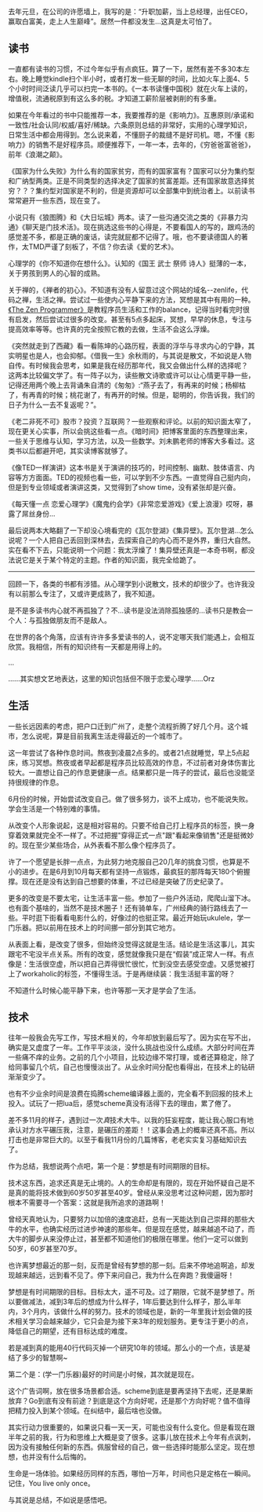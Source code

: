 去年元旦，在公司的许愿墙上，我写的是：“升职加薪，当上总经理，出任CEO，赢取白富美，走上人生巅峰”。居然一件都没发生...这真是太可怕了。

## 读书

一直都有读书的习惯，不过今年似乎有点疯狂。算了一下，居然有差不多30本左右。晚上睡觉kindle扫个半小时，或者打发一些无聊的时间，比如火车上面4、5个小时时间泛读几乎可以扫完一本书的。《一本书读懂中国税》就在火车上读的，增值税，流通税原到有这么多的税。才知道工薪阶层被剥削的有多重。

如果在今年看过的书中只能推荐一本，我要推荐的是《影响力》。互惠原则/承诺和一致性/社会认同/权威/喜好/稀缺。六条原则总结的非常好，实用的心理学知识，日常生活中都会用得到。怎么说来着，不懂厨子的裁缝不是好司机。嗯，不懂《影响力》的销售不是好程序员。顺便推荐下，一年一本，去年的，《穷爸爸富爸爸》，前年《浪潮之颠》。

《国家为什么失败》为什么有的国家贫穷，而有的国家富有？国家可以分为集约型和广纳型两类。正是不同类型的选择决定了国家的贫富差距。还有国家故意选择贫穷？？？集约型对国家是不利的，但是资源却可以全部集中到统治者上。以前读书常常避开一些东西，现在变了。

小说只有《狼图腾》和《大日坛城》两本。读了一些沟通交流之类的《非暴力沟通》《聊天是门技术活》。现在挑选这些书的心得是，不要看国人的写的，跟鸡汤的感觉差不多，都是正确的废话，读完就屁都不记得了。哦，也不要读德国人的著作，太TMD严谨了刻板了，不信？你去读《爱的艺术》。

心理学的《你不知道你在想什么》。认知的《国王 武士 祭师 诗人》挺薄的一本，关于男孩到男人的心智的成熟。

关于禅的，《禅者的初心》。不知道有没有人留意过这个网站的域名--zenlife，代码之禅，生活之禅。尝试过一些使内心平静下来的方法，冥想是其中有用的一种。[《The Zen Programmer》](http://www.zenprogrammer.org/)是教程序员生活和工作的balance，记得当时看完时很有启发，然后尝试过很多的改变。甚至有5点多起床，冥想，早早的休息，专注与提高效率等等。也许真的完全按照它教的去做，生活不会这么浮燥。

《突然就走到了西藏》看一看陈坤的心路历程，表面的浮华与寻求内心的宁静，其实明星也是人，也会抑郁。《借我一生》余秋雨的，与其说是散文，不如说是人物自传。有时候我会思考，如果是我在经历那年代，我又会做出什么样的选择呢？
这两本比较偏文学了。有一阵子以为，读些散文诗歌或许可以让心情更平静一些，记得还用两个晚上去背诵朱自清的《匆匆》:“燕子去了，有再来的时候；杨柳枯了，有再青的时候；桃花谢了，有再开的时候。但是，聪明的，你告诉我，我们的日子为什么一去不复返呢？”。

《老二非死不可》股市？投资？互联网？一些观察和评论。以前的知识面太窄了，现在更关心实事，所以会挑这些看一点。《暗时间》把博客里面的东西整理出来，一些关于思维与认知，学习方法，以及一些数学。刘未鹏老师的博客大多看过。这类书以后都避开吧，其实读博客就够了。

《像TED一样演讲》这本书是关于演讲的技巧的，时间控制、幽默、肢体语言、内容等方方面面。TED的视频也看一些，可以学到不少东西。一直觉得自己挺内向，但是到专业领域或者演讲这类，又觉得到了show time，没有紧张却是兴奋。

《每天懂一点 恋爱心理学》《魔鬼约会学》《非常恋爱游戏》《爱上浪漫》哎呀，暴露了屌丝身份...

最后说两本大略翻了一下却没心境看完的《瓦尔登湖》《集异壁》。瓦尔登湖...怎么说呢？一个人把自己丢回到深林去，去探索自己的内心而不是外界，重归大自然。实在看不下去，只能说明一个问题：我太浮燥了！集异壁还真是一本奇书啊，都没法说它是关于某个特定的主题。作者的知识面，我完全给跪了。

---------------------

回顾一下，各类的书都有涉猎。从心理学到小说散文，技术的却很少了。也许我没有以前那么专注了，又或许更成熟了，我不知道。

是不是多读书内心就不再孤独了？不...读书是没法消除孤独感的...读书只是教会一个人：与孤独做朋友而不是敌人。

在世界的各个角落，应该有许许多多爱读书的人，说不定哪天我们能遇上，会相互欣赏。我相信，所有的知识终有一天都是用得上的。

...

......其实想文艺地表达，这里的知识包括但不限于恋爱心理学......Orz

## 生活

一些长远因素的考虑，把户口迁到广州了，走整个流程折腾了好几个月。这个城市，怎么说呢，算是目前我离生活走得最近的一个城市了。

这一年尝试了各种作息时间。熬夜到凌晨2点多的。或者21点就睡觉，早上5点起床，练习冥想。熬夜或者早起都是程序员比较高效的作息，不过前者对身体伤害比较大。一直想让自己的作息更健康一点。结果都只是一阵子的尝试，最后也没能坚持很规律的作息。

6月份的时候，开始尝试改变自己。做了很多努力，谈不上成功，也不能说失败。学会生活是一个特别难的事情。

从改变个人形象说起，这是相对容易的。只要不给自己打上程序员的标签，换一身穿着效果就完全不一样了。不过把握"穿得正式一点"跟"看起来像销售"还是挺微妙的。现在至少某些场合，从外表看不那么像个程序员了。

许了一个愿望是长胖一点点，为此努力地克服自己20几年的挑食习惯，也算是不小的进步。在是6月到10月每天都有坚持一点锻炼，最疯狂的那阵每天180个俯握撑。现在还是没有达到自己想要的体重，不过已经是突破了历史纪录了。

更多的改变是不要太宅，让生活丰富一些。参加了一些户外活动，爬爬山溜下冰。也有面个基啥的，当然不是技术圈子！还有骑单车，广州经典的骑行路线去了一些。平时逛下街看看电影什么的，好像过的也挺正常。最近开始玩ukulele，学一门乐器。把以前用在技术上的时间挪一部分到其它地方。

从表面上看，是改变了很多，但始终没觉得这就是生活。结论是生活这事儿，其实跟宅不宅没半点关系。所有的改变，感觉就像我只是在“假装”成正常人一样。有点像是：生活很空虚，所以把自己弄得很忙很忙，忙到没空去感受空虚。又感觉被打上了workaholic的标签，不懂得生活。于是再继续装：我生活挺丰富的呀？

不知道什么时候心能平静下来，也许等那一天才是学会了生活。

## 技术

往年一般我会先写工作，写技术相关的，今年却放到最后写了。因为实在写不出，确实是又虚度了一年。工作平平淡淡，没什么挑战也没什么成绩。大部分时间在弄一些痛不痒的业务。之前的几个小项目，比较边缘不常打理，或者还算稳定，除了给同事留几个坑，自己也慢慢淡出了。从业余时间分配也看得出，在技术上的钻研渐渐变少了。

也有不少业余时间是浪费在捣腾scheme编译器上面的，完全看不到回报的技术上投入。试玩了一把lua后，感觉scheme真没有活得下去的理由，累了倦了。

差不多11月的样子，遇到过一次*真*技术大牛。以我的狂妄程度，能让我心服口有地承认对方水平碾压我，注意，是碾压的差距！！这事会遇上的概率还真不高。所以打击也是非常巨大的。以至于看我11月份的几篇博客，老老实实复习基础知识去了。

作为总结，我想说两个点吧，第一个是：梦想是有时间期限的目标。

技术这东西，追求还真是无止境的。人的生命却是有限的，现在开始怀疑自己是不是真的能将技术做到60岁50岁甚至40岁。曾经从来没思考过这种问题，因为那时根本不需要寻一个答案：这就是我所追求的道路啊！

曾经天真地认为，只要努力以加倍的速度追赶，总有一天能达到自己崇拜的那些大牛的水平，也确实经历过进步神速的那些年。但是现在感觉，越来越追不动了，而大牛的脚步从来没停止过，甚至都不知道他们的极限在哪里。他们一定可以做到50岁，60岁甚至70岁。

也许离梦想最近的那一刻，反而是曾经有梦想的那一刻。后来不停地追啊追，却发现越来越远，远到看不见了。停下来问自己，我为什么在奔跑？我傻逼呀！

梦想是有时间期限的目标。目标太大，遥不可及。过了期限，它就不是梦想了。所以要做减法，减到3年后的想成为什么样子，1年后要达到什么样子，那么半年内，3个月内，该做什么样的努力。技术的领域也是，新的一年里我计划会做的技术相关学习会越来越少，它只会是为接下来3年的规划服务。更专注于更小的点，降低自己的期望，还有目标达成的难度。

若是减到真的能用40行代码灭掉一个研究10年的领域。那么小的一个点，该是凝结了多少的智慧啊~

第二个是：(学一门乐器)最好的时间是小时候，其次就是现在。

这个广告词啊，放在很多场景都合适。scheme到底是要再坚持下去呢，还是果断放弃？Go到底有没有前途？到底是这个方向好呢，还是那个方向好呢？值不值得把精力投入到某个领域。在纠结中，最后啥也没做。

其实行动力很重要的，如果说只看一天一天，可能也没有什么变化。但是看现在跟半年之前的我，行为和思维上大概是变了很多。这事儿放在技术上今年有点讽刺，因为没有接触任何新的东西。佩服曾经的自己，做一些选择时能那么坚定。现在想想，也并没有什么后悔的。

生命是一场体验。如果经历同样的东西，哪怕一万年，时间也只是定格在一瞬间。记住，You live only once。

与其说是总结，不如说是感悟吧。
